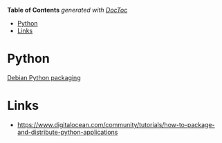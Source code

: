 <!-- START doctoc generated TOC please keep comment here to allow auto update -->
<!-- DON'T EDIT THIS SECTION, INSTEAD RE-RUN doctoc TO UPDATE -->
**Table of Contents**  *generated with [DocToc](https://github.com/thlorenz/doctoc)*

- [Python](#python)
- [Links](#links)

<!-- END doctoc generated TOC please keep comment here to allow auto update -->

# Python
[Debian Python packaging](https://wiki.debian.org/Python/Packaging)

# Links

* https://www.digitalocean.com/community/tutorials/how-to-package-and-distribute-python-applications
